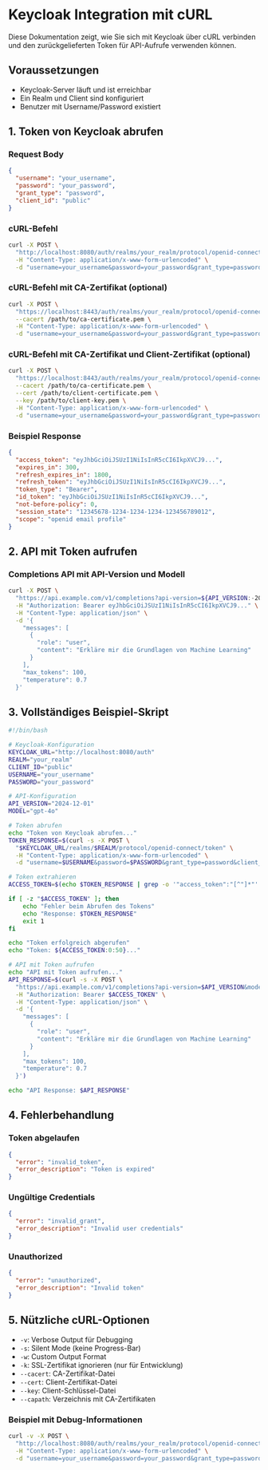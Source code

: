 # Keycloak Integration mit cURL

Diese Dokumentation zeigt, wie Sie sich mit Keycloak über cURL verbinden und den zurückgelieferten Token für API-Aufrufe verwenden können.

## Voraussetzungen

- Keycloak-Server läuft und ist erreichbar
- Ein Realm und Client sind konfiguriert
- Benutzer mit Username/Password existiert

## 1. Token von Keycloak abrufen

### Request Body
```json
{
  "username": "your_username",
  "password": "your_password",
  "grant_type": "password",
  "client_id": "public"
}
```

### cURL-Befehl
```bash
curl -X POST \
  "http://localhost:8080/auth/realms/your_realm/protocol/openid-connect/token" \
  -H "Content-Type: application/x-www-form-urlencoded" \
  -d "username=your_username&password=your_password&grant_type=password&client_id=public"
```

### cURL-Befehl mit CA-Zertifikat (optional)
```bash
curl -X POST \
  "https://localhost:8443/auth/realms/your_realm/protocol/openid-connect/token" \
  --cacert /path/to/ca-certificate.pem \
  -H "Content-Type: application/x-www-form-urlencoded" \
  -d "username=your_username&password=your_password&grant_type=password&client_id=public"
```

### cURL-Befehl mit CA-Zertifikat und Client-Zertifikat (optional)
```bash
curl -X POST \
  "https://localhost:8443/auth/realms/your_realm/protocol/openid-connect/token" \
  --cacert /path/to/ca-certificate.pem \
  --cert /path/to/client-certificate.pem \
  --key /path/to/client-key.pem \
  -H "Content-Type: application/x-www-form-urlencoded" \
  -d "username=your_username&password=your_password&grant_type=password&client_id=public"
```

### Beispiel Response
```json
{
  "access_token": "eyJhbGciOiJSUzI1NiIsInR5cCI6IkpXVCJ9...",
  "expires_in": 300,
  "refresh_expires_in": 1800,
  "refresh_token": "eyJhbGciOiJSUzI1NiIsInR5cCI6IkpXVCJ9...",
  "token_type": "Bearer",
  "id_token": "eyJhbGciOiJSUzI1NiIsInR5cCI6IkpXVCJ9...",
  "not-before-policy": 0,
  "session_state": "12345678-1234-1234-1234-123456789012",
  "scope": "openid email profile"
}
```

## 2. API mit Token aufrufen

### Completions API mit API-Version und Modell
```bash
curl -X POST \
  "https://api.example.com/v1/completions?api-version=${API_VERSION:-2024-12-01}&model=${MODEL:-gpt-4o}" \
  -H "Authorization: Bearer eyJhbGciOiJSUzI1NiIsInR5cCI6IkpXVCJ9..." \
  -H "Content-Type: application/json" \
  -d '{
    "messages": [
      {
        "role": "user",
        "content": "Erkläre mir die Grundlagen von Machine Learning"
      }
    ],
    "max_tokens": 100,
    "temperature": 0.7
  }'
```

## 3. Vollständiges Beispiel-Skript

```bash
#!/bin/bash

# Keycloak-Konfiguration
KEYCLOAK_URL="http://localhost:8080/auth"
REALM="your_realm"
CLIENT_ID="public"
USERNAME="your_username"
PASSWORD="your_password"

# API-Konfiguration
API_VERSION="2024-12-01"
MODEL="gpt-4o"

# Token abrufen
echo "Token von Keycloak abrufen..."
TOKEN_RESPONSE=$(curl -s -X POST \
  "$KEYCLOAK_URL/realms/$REALM/protocol/openid-connect/token" \
  -H "Content-Type: application/x-www-form-urlencoded" \
  -d "username=$USERNAME&password=$PASSWORD&grant_type=password&client_id=$CLIENT_ID")

# Token extrahieren
ACCESS_TOKEN=$(echo $TOKEN_RESPONSE | grep -o '"access_token":"[^"]*"' | cut -d'"' -f4)

if [ -z "$ACCESS_TOKEN" ]; then
    echo "Fehler beim Abrufen des Tokens"
    echo "Response: $TOKEN_RESPONSE"
    exit 1
fi

echo "Token erfolgreich abgerufen"
echo "Token: ${ACCESS_TOKEN:0:50}..."

# API mit Token aufrufen
echo "API mit Token aufrufen..."
API_RESPONSE=$(curl -s -X POST \
  "https://api.example.com/v1/completions?api-version=$API_VERSION&model=$MODEL" \
  -H "Authorization: Bearer $ACCESS_TOKEN" \
  -H "Content-Type: application/json" \
  -d '{
    "messages": [
      {
        "role": "user",
        "content": "Erkläre mir die Grundlagen von Machine Learning"
      }
    ],
    "max_tokens": 100,
    "temperature": 0.7
  }')

echo "API Response: $API_RESPONSE"
```

## 4. Fehlerbehandlung

### Token abgelaufen
```json
{
  "error": "invalid_token",
  "error_description": "Token is expired"
}
```

### Ungültige Credentials
```json
{
  "error": "invalid_grant",
  "error_description": "Invalid user credentials"
}
```

### Unauthorized
```json
{
  "error": "unauthorized",
  "error_description": "Invalid token"
}
```



## 5. Nützliche cURL-Optionen

- `-v`: Verbose Output für Debugging
- `-s`: Silent Mode (keine Progress-Bar)
- `-w`: Custom Output Format
- `-k`: SSL-Zertifikat ignorieren (nur für Entwicklung)
- `--cacert`: CA-Zertifikat-Datei
- `--cert`: Client-Zertifikat-Datei
- `--key`: Client-Schlüssel-Datei
- `--capath`: Verzeichnis mit CA-Zertifikaten

### Beispiel mit Debug-Informationen
```bash
curl -v -X POST \
  "http://localhost:8080/auth/realms/your_realm/protocol/openid-connect/token" \
  -H "Content-Type: application/x-www-form-urlencoded" \
  -d "username=your_username&password=your_password&grant_type=password&client_id=your_client_id"
```
